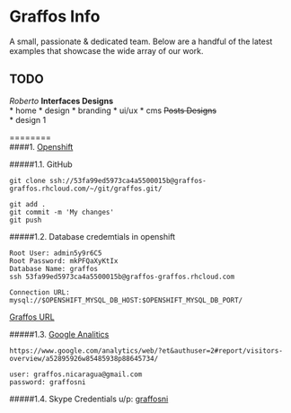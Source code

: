 Graffos Info
=============

A small, passionate & dedicated team. Below are a handful of the latest examples that showcase the wide array of our work.

TODO
----

*Roberto*
  __Interfaces Designs__  
    * home
    * design
    * branding
    * ui/ux
    * cms
  ~~Posts Designs~~  
    * design 1

========  
####1. [Openshift](www.openshift.com)  
  
#####1.1. GitHub  
```
git clone ssh://53fa99ed5973ca4a5500015b@graffos-graffos.rhcloud.com/~/git/graffos.git/  

git add .  
git commit -m 'My changes'  
git push  
```  
  
#####1.2. Database credemtials in openshift  
```  
Root User: admin5y9r6C5  
Root Password: mkPFQaXyKtIx  
Database Name: graffos  
ssh 53fa99ed5973ca4a5500015b@graffos-graffos.rhcloud.com  

Connection URL: mysql://$OPENSHIFT_MYSQL_DB_HOST:$OPENSHIFT_MYSQL_DB_PORT/  

```
[Graffos URL](http://graffos-graffos.rhcloud.com/Graffos/)


#####1.3. [Google Analitics](https://www.google.com/analytics/web/?et&authuser=2#report/visitors-overview/a52895926w85485938p88645734/)
```
https://www.google.com/analytics/web/?et&authuser=2#report/visitors-overview/a52895926w85485938p88645734/

user: graffos.nicaragua@gmail.com
password: graffosni
```

#####1.4. Skype Credentials u/p: [graffosni](admin2014)
